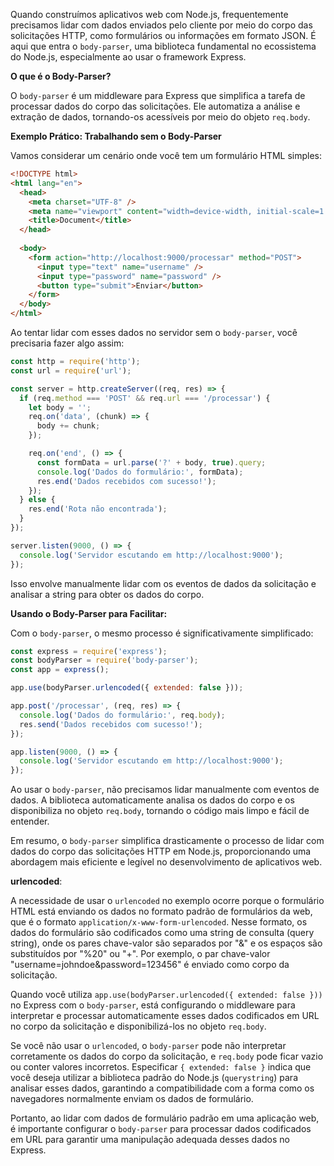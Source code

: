 Quando construímos aplicativos web com Node.js, frequentemente precisamos lidar com dados enviados pelo cliente por meio do corpo das solicitações HTTP, como formulários ou informações em formato JSON. É aqui que entra o `body-parser`, uma biblioteca fundamental no ecossistema do Node.js, especialmente ao usar o framework Express.

**O que é o Body-Parser?**

O `body-parser` é um middleware para Express que simplifica a tarefa de processar dados do corpo das solicitações. Ele automatiza a análise e extração de dados, tornando-os acessíveis por meio do objeto `req.body`.

**Exemplo Prático: Trabalhando sem o Body-Parser**

Vamos considerar um cenário onde você tem um formulário HTML simples:

```html
<!DOCTYPE html>
<html lang="en">
  <head>
    <meta charset="UTF-8" />
    <meta name="viewport" content="width=device-width, initial-scale=1.0" />
    <title>Document</title>
  </head>
  
  <body>
    <form action="http://localhost:9000/processar" method="POST">
      <input type="text" name="username" />
      <input type="password" name="password" />
      <button type="submit">Enviar</button>
    </form>
  </body>
</html>
```

Ao tentar lidar com esses dados no servidor sem o `body-parser`, você precisaria fazer algo assim:

```javascript
const http = require('http');
const url = require('url');

const server = http.createServer((req, res) => {
  if (req.method === 'POST' && req.url === '/processar') {
    let body = '';
    req.on('data', (chunk) => {
      body += chunk;
    });

    req.on('end', () => {
      const formData = url.parse('?' + body, true).query;
      console.log('Dados do formulário:', formData);
      res.end('Dados recebidos com sucesso!');
    });
  } else {
    res.end('Rota não encontrada');
  }
});

server.listen(9000, () => {
  console.log('Servidor escutando em http://localhost:9000');
});
```

Isso envolve manualmente lidar com os eventos de dados da solicitação e analisar a string para obter os dados do corpo.

**Usando o Body-Parser para Facilitar:**

Com o `body-parser`, o mesmo processo é significativamente simplificado:

```javascript
const express = require('express');
const bodyParser = require('body-parser');
const app = express();

app.use(bodyParser.urlencoded({ extended: false }));

app.post('/processar', (req, res) => {
  console.log('Dados do formulário:', req.body);
  res.send('Dados recebidos com sucesso!');
});

app.listen(9000, () => {
  console.log('Servidor escutando em http://localhost:9000');
});
```

Ao usar o `body-parser`, não precisamos lidar manualmente com eventos de dados. A biblioteca automaticamente analisa os dados do corpo e os disponibiliza no objeto `req.body`, tornando o código mais limpo e fácil de entender.

Em resumo, o `body-parser` simplifica drasticamente o processo de lidar com dados do corpo das solicitações HTTP em Node.js, proporcionando uma abordagem mais eficiente e legível no desenvolvimento de aplicativos web.

**urlencoded**:

A necessidade de usar o `urlencoded` no exemplo ocorre porque o formulário HTML está enviando os dados no formato padrão de formulários da web, que é o formato `application/x-www-form-urlencoded`. Nesse formato, os dados do formulário são codificados como uma string de consulta (query string), onde os pares chave-valor são separados por "&" e os espaços são substituídos por "%20" ou "+". Por exemplo, o par chave-valor "username=johndoe&password=123456" é enviado como corpo da solicitação.

Quando você utiliza `app.use(bodyParser.urlencoded({ extended: false }))` no Express com o `body-parser`, está configurando o middleware para interpretar e processar automaticamente esses dados codificados em URL no corpo da solicitação e disponibilizá-los no objeto `req.body`.

Se você não usar o `urlencoded`, o `body-parser` pode não interpretar corretamente os dados do corpo da solicitação, e `req.body` pode ficar vazio ou conter valores incorretos. Especificar `{ extended: false }` indica que você deseja utilizar a biblioteca padrão do Node.js (`querystring`) para analisar esses dados, garantindo a compatibilidade com a forma como os navegadores normalmente enviam os dados de formulário.

Portanto, ao lidar com dados de formulário padrão em uma aplicação web, é importante configurar o `body-parser` para processar dados codificados em URL para garantir uma manipulação adequada desses dados no Express.

